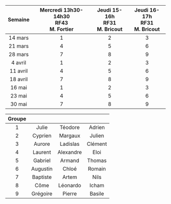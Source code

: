 | Semaine | Mercredi 13h30-14h30<br>RF43<br>M. Fortier | Jeudi 15-16h<br>RF31<br>M. Bricout | Jeudi 16-17h<br>RF31<br>M. Bricout |
|:---:|:---:|:---:|:---:|
| 14 mars | 1 | 2 | 3 |
| 21 mars | 4 | 5 | 6 |
| 28 mars | 7 | 8 | 9 |
| 4 avril | 1 | 2 | 3 |
| 11 avril | 4 | 5 | 6 |
| 18 avril | 7 | 8 | 9 |
| 16 mai | 1 | 2 | 3 |
| 23 mai | 4 | 5 | 6 |
| 30 mai | 7 | 8 | 9 |

| Groupe |  |  |  |
|:---:|:---:|:---:|:---:|
| 1 | Julie | Téodore | Adrien |
| 2 | Cyprien | Margaux | Julien |
| 3 | Aurore | Ladislas | Clément |
| 4 | Laurent | Alexandre | Eloi |
| 5 | Gabriel | Armand | Thomas |
| 6 | Augustin | Chloé | Romain |
| 7 | Baptiste | Artem | Nils |
| 8 | Côme | Léonardo | Icham |
| 9 | Grégoire | Pierre | Basile |

